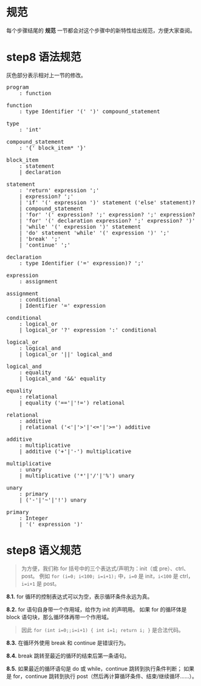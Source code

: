 # 规范
每个步骤结尾的 **规范** 一节都会对这个步骤中的新特性给出规范，方便大家查阅。

# step8 语法规范
灰色部分表示相对上一节的修改。
<pre id='vimCodeElement'>
<span class="SpecRuleStart">program</span>
<span class="SpecRuleIndicator">    :</span> <span class="SpecRule">function</span>

<span class="SpecRuleStart">function</span>
<span class="SpecRuleIndicator">    :</span> <span class="SpecRule">type</span> <span class="SpecToken">Identifier</span> <span class="SpecToken">'('</span> <span class="SpecToken">')'</span> <span class="SpecRule">compound_statement</span>

<span class="SpecRuleStart">type</span>
<span class="SpecRuleIndicator">    :</span> <span class="SpecToken">'int'</span>

<span class="SpecRuleStart">compound_statement</span>
<span class="SpecRuleIndicator">    :</span> <span class="SpecToken">'{'</span> <span class="SpecRule">block_item</span><span class="SpecOperator">*</span> <span class="SpecToken">'}'</span>

<span class="SpecRuleStart">block_item</span>
<span class="SpecRuleIndicator">    :</span> <span class="SpecRule">statement</span>
<span class="SpecRuleIndicator">    |</span> <span class="SpecRule">declaration</span>

<span class="SpecRuleStart">statement</span>
<span class="SpecRuleIndicator">    :</span> <span class="SpecToken">'return'</span> <span class="SpecRule">expression</span> <span class="SpecToken">';'</span>
<span class="SpecRuleIndicator">    |</span> <span class="SpecRule">expression</span><span class="SpecOperator">?</span> <span class="SpecToken">';'</span>
<span class="SpecRuleIndicator">    |</span> <span class="SpecToken">'if'</span> <span class="SpecToken">'('</span> <span class="SpecRule">expression</span> <span class="SpecToken">')'</span> <span class="SpecRule">statement</span> <span class="SpecOperator">(</span><span class="SpecToken">'else'</span> <span class="SpecRule">statement</span><span class="SpecOperator">)?</span>
<span class="SpecRuleIndicator">    |</span> <span class="SpecRule">compound_statement</span>
<div class="changed"><span class="SpecRuleIndicator">    |</span> <span class="SpecToken">'for'</span> <span class="SpecToken">'('</span> <span class="SpecRule">expression</span><span class="SpecOperator">?</span> <span class="SpecToken">';'</span> <span class="SpecRule">expression</span><span class="SpecOperator">?</span> <span class="SpecToken">';'</span> <span class="SpecRule">expression</span><span class="SpecOperator">?</span> <span class="SpecToken">')'</span> <span class="SpecRule">statement</span>
<span class="SpecRuleIndicator">    |</span> <span class="SpecToken">'for'</span> <span class="SpecToken">'('</span> <span class="SpecRule">declaration</span> <span class="SpecRule">expression</span><span class="SpecOperator">?</span> <span class="SpecToken">';'</span> <span class="SpecRule">expression</span><span class="SpecOperator">?</span> <span class="SpecToken">')'</span> <span class="SpecRule">statement</span>
<span class="SpecRuleIndicator">    |</span> <span class="SpecToken">'while'</span> <span class="SpecToken">'('</span> <span class="SpecRule">expression</span> <span class="SpecToken">')'</span> <span class="SpecRule">statement</span>
<span class="SpecRuleIndicator">    |</span> <span class="SpecToken">'do'</span> <span class="SpecRule">statement</span> <span class="SpecToken">'while'</span> <span class="SpecToken">'('</span> <span class="SpecRule">expression</span> <span class="SpecToken">')'</span> <span class="SpecToken">';'</span>
<span class="SpecRuleIndicator">    |</span> <span class="SpecToken">'break'</span> <span class="SpecToken">';'</span>
<span class="SpecRuleIndicator">    |</span> <span class="SpecToken">'continue'</span> <span class="SpecToken">';'</span>
</div>
<span class="SpecRuleStart">declaration</span>
<span class="SpecRuleIndicator">    :</span> <span class="SpecRule">type</span> <span class="SpecToken">Identifier</span> <span class="SpecOperator">(</span><span class="SpecToken">'='</span> <span class="SpecRule">expression</span><span class="SpecOperator">)?</span> <span class="SpecToken">';'</span>

<span class="SpecRuleStart">expression</span>
<span class="SpecRuleIndicator">    :</span> <span class="SpecRule">assignment</span>

<span class="SpecRuleStart">assignment</span>
<span class="SpecRuleIndicator">    :</span> <span class="SpecRule">conditional</span>
<span class="SpecRuleIndicator">    |</span> <span class="SpecToken">Identifier</span> <span class="SpecToken">'='</span> <span class="SpecRule">expression</span>

<span class="SpecRuleStart">conditional</span>
<span class="SpecRuleIndicator">    :</span> <span class="SpecRule">logical_or</span>
<span class="SpecRuleIndicator">    |</span> <span class="SpecRule">logical_or</span> <span class="SpecToken">'?'</span> <span class="SpecRule">expression</span> <span class="SpecToken">':'</span> <span class="SpecRule">conditional</span>

<span class="SpecRuleStart">logical_or</span>
<span class="SpecRuleIndicator">    :</span> <span class="SpecRule">logical_and</span>
<span class="SpecRuleIndicator">    |</span> <span class="SpecRule">logical_or</span> <span class="SpecToken">'||'</span> <span class="SpecRule">logical_and</span>

<span class="SpecRuleStart">logical_and</span>
<span class="SpecRuleIndicator">    :</span> <span class="SpecRule">equality</span>
<span class="SpecRuleIndicator">    |</span> <span class="SpecRule">logical_and</span> <span class="SpecToken">'&amp;&amp;'</span> <span class="SpecRule">equality</span>

<span class="SpecRuleStart">equality</span>
<span class="SpecRuleIndicator">    :</span> <span class="SpecRule">relational</span>
<span class="SpecRuleIndicator">    |</span> <span class="SpecRule">equality</span> <span class="SpecOperator">(</span><span class="SpecToken">'=='</span><span class="SpecOperator">|</span><span class="SpecToken">'!='</span><span class="SpecOperator">)</span> <span class="SpecRule">relational</span>

<span class="SpecRuleStart">relational</span>
<span class="SpecRuleIndicator">    :</span> <span class="SpecRule">additive</span>
<span class="SpecRuleIndicator">    |</span> <span class="SpecRule">relational</span> <span class="SpecOperator">(</span><span class="SpecToken">'&lt;'</span><span class="SpecOperator">|</span><span class="SpecToken">'&gt;'</span><span class="SpecOperator">|</span><span class="SpecToken">'&lt;='</span><span class="SpecOperator">|</span><span class="SpecToken">'&gt;='</span><span class="SpecOperator">)</span> <span class="SpecRule">additive</span>

<span class="SpecRuleStart">additive</span>
<span class="SpecRuleIndicator">    :</span> <span class="SpecRule">multiplicative</span>
<span class="SpecRuleIndicator">    |</span> <span class="SpecRule">additive</span> <span class="SpecOperator">(</span><span class="SpecToken">'+'</span><span class="SpecOperator">|</span><span class="SpecToken">'-'</span><span class="SpecOperator">)</span> <span class="SpecRule">multiplicative</span>

<span class="SpecRuleStart">multiplicative</span>
<span class="SpecRuleIndicator">    :</span> <span class="SpecRule">unary</span>
<span class="SpecRuleIndicator">    |</span> <span class="SpecRule">multiplicative</span> <span class="SpecOperator">(</span><span class="SpecToken">'*'</span><span class="SpecOperator">|</span><span class="SpecToken">'/'</span><span class="SpecOperator">|</span><span class="SpecToken">'%'</span><span class="SpecOperator">)</span> <span class="SpecRule">unary</span>

<span class="SpecRuleStart">unary</span>
<span class="SpecRuleIndicator">    :</span> <span class="SpecRule">primary</span>
<span class="SpecRuleIndicator">    |</span> <span class="SpecOperator">(</span><span class="SpecToken">'-'</span><span class="SpecOperator">|</span><span class="SpecToken">'~'</span><span class="SpecOperator">|</span><span class="SpecToken">'!'</span><span class="SpecOperator">)</span> <span class="SpecRule">unary</span>

<span class="SpecRuleStart">primary</span>
<span class="SpecRuleIndicator">    :</span> <span class="SpecToken">Integer</span>
<span class="SpecRuleIndicator">    |</span> <span class="SpecToken">'('</span> <span class="SpecRule">expression</span> <span class="SpecToken">')'</span>
</pre>

# step8 语义规范
> 为方便，我们称 for 括号中的三个表达式/声明为：init（或 pre）、ctrl、post。
> 例如 `for (i=0; i<100; i=i+1);` 中，`i=0` 是 init，`i<100` 是 ctrl，`i=i+1` 是 post。

**8.1.** for 循环的控制表达式可以为空，表示循环条件永远为真。

**8.2.** for 语句自身带一个作用域，给作为 init 的声明用。
    如果 for 的循环体是 block 语句块，那么循环体再带一个作用域。
> 因此 `for (int i=0;;i=i+1) { int i=1; return i; }` 是合法代码。

**8.3.** 在循环外使用 break 和 continue 是错误行为。

**8.4.** break 跳转至最近的循环的结束后第一条语句。

**8.5.** 如果最近的循环语句是 do 或 while，continue 跳转到执行条件判断；
    如果是 for，continue 跳转到执行 post（然后再计算循环条件、结束/继续循环……）。
